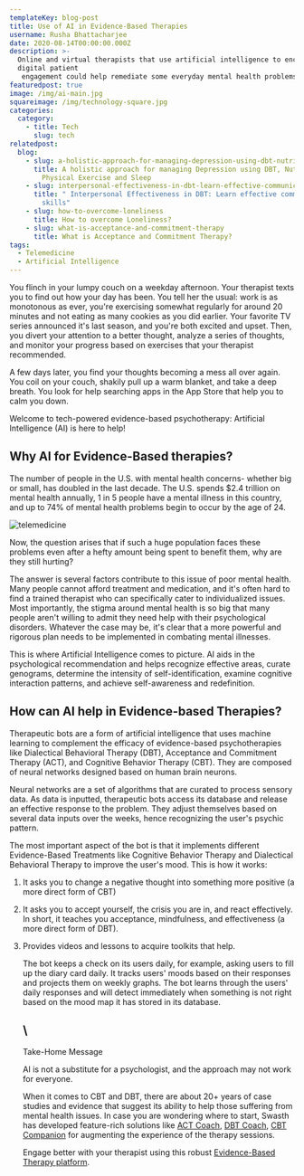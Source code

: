 ```yaml
---
templateKey: blog-post
title: Use of AI in Evidence-Based Therapies
username: Rusha Bhattacharjee
date: 2020-08-14T00:00:00.000Z
description: >-
  Online and virtual therapists that use artificial intelligence to encourage
  digital patient 
   engagement could help remediate some everyday mental health problems.
featuredpost: true
image: /img/ai-main.jpg
squareimage: /img/technology-square.jpg
categories:
  category:
    - title: Tech
      slug: tech
relatedpost:
  blog:
    - slug: a-holistic-approach-for-managing-depression-using-dbt-nutrition-hrv-and-physical-exercise
      title: A holistic approach for managing Depression using DBT, Nutrition, HRV,
        Physical Exercise and Sleep
    - slug: interpersonal-effectiveness-in-dbt-learn-effective-communication-skills
      title: " Interpersonal Effectiveness in DBT: Learn effective communication
        skills"
    - slug: how-to-overcome-loneliness
      title: How to overcome Loneliness?
    - slug: what-is-acceptance-and-commitment-therapy
      title: What is Acceptance and Commitment Therapy?
tags:
  - Telemedicine
  - Artificial Intelligence
---
```

<!--StartFragment-->

You flinch in your lumpy couch on a weekday afternoon. Your therapist texts you to find out how your day has been. You tell her the usual: work is as monotonous as ever, you're exercising somewhat regularly for around 20 minutes and not eating as many cookies as you did earlier. Your favorite TV series announced it's last season, and you're both excited and upset. Then, you divert your attention to a better thought, analyze a series of thoughts, and monitor your progress based on exercises that your therapist recommended.

A few days later, you find your thoughts becoming a mess all over again. You coil on your couch, shakily pull up a warm blanket, and take a deep breath. You look for help searching apps in the App Store that help you to calm you down.

Welcome to tech-powered evidence-based psychotherapy: Artificial Intelligence (AI) is here to help!

## Why AI for Evidence-Based therapies?

The number of people in the U.S. with mental health concerns- whether big or small, has doubled in the last decade. The U.S. spends $2.4 trillion on mental health annually, 1 in 5 people have a mental illness in this country, and up to 74% of mental health problems begin to occur by the age of 24.

![telemedicine](/img/telemedicine.jpg "telemedicine")

Now, the question arises that if such a huge population faces these problems even after a hefty amount being spent to benefit them, why are they still hurting?

The answer is several factors contribute to this issue of poor mental health. Many people cannot afford treatment and medication, and it's often hard to find a trained therapist who can specifically cater to individualized issues. Most importantly, the stigma around mental health is so big that many people aren't willing to admit they need help with their psychological disorders. Whatever the case may be, it's clear that a more powerful and rigorous plan needs to be implemented in combating mental illnesses.

This is where Artificial Intelligence comes to picture. AI aids in the psychological recommendation and helps recognize effective areas, curate genograms, determine the intensity of self-identification, examine cognitive interaction patterns, and achieve self-awareness and redefinition.

<!--StartFragment-->

## How can AI help in Evidence-based Therapies?

Therapeutic bots are a form of artificial intelligence that uses machine learning to complement the efficacy of evidence-based psychotherapies like Dialectical Behavioral Therapy (DBT), Acceptance and Commitment Therapy (ACT), and Cognitive Behavior Therapy (CBT). They are composed of neural networks designed based on human brain neurons.

Neural networks are a set of algorithms that are curated to process sensory data. As data is inputted, therapeutic bots access its database and release an effective response to the problem. They adjust themselves based on several data inputs over the weeks, hence recognizing the user's psychic pattern.

The most important aspect of the bot is that it implements different Evidence-Based Treatments like Cognitive Behavior Therapy and Dialectical Behavioral Therapy to improve the user's mood. This is how it works:

1. It asks you to change a negative thought into something more positive (a more direct form of CBT)
2. It asks you to accept yourself, the crisis you are in, and react effectively. In short, it teaches you acceptance, mindfulness, and effectiveness (a more direct form of DBT).
3. Provides videos and lessons to acquire toolkits that help.

   The bot keeps a check on its users daily, for example, asking users to fill up the diary card daily. It tracks users' moods based on their responses and projects them on weekly graphs. The bot learns through the users' daily responses and will detect immediately when something is not right based on the mood map it has stored in its database.

   ## \
   Take-Home Message

   AI is not a substitute for a psychologist, and the approach may not work for everyone.

   When it comes to CBT and DBT, there are about 20+ years of case studies and evidence that suggest its ability to help those suffering from mental health issues. In case you are wondering where to start, Swasth has developed feature-rich solutions like [ACT Coach](https://www.swasth.co/act-coach/), [DBT Coach](https://www.swasth.co/dbt-coach/), [CBT Companion](https://www.swasth.co/cbt-companion/) for augmenting the experience of the therapy sessions.

   Engage better with your therapist using this robust [Evidence-Based Therapy platform](https://www.swasth.co/).

<!--EndFragment-->

<!--EndFragment-->